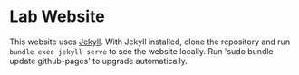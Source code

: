 # Lab Website

This website uses [Jekyll](https://jekyllrb.com/). With Jekyll installed, clone the repository and run `bundle exec jekyll serve` to see the website locally. Run 'sudo bundle update github-pages' to upgrade automatically.
